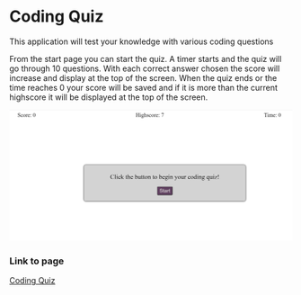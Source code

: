 # Coding Quiz

This application will test your knowledge with various coding questions

From the start page you can start the quiz. A timer starts and the quiz will go through 10 questions. With each correct answer chosen the score will increase and display at the top of the screen. When the quiz ends or the time reaches 0 your score will be saved and if it is more than the current highscore it will be displayed at the top of the screen.

![coding quiz screenshot](images/coding-quiz.png)

### Link to page

[Coding Quiz](https://tniles320.github.io/coding-quiz/)